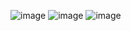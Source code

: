![image](https://github.com/user-attachments/assets/addf54c4-a346-4429-85fb-a47e5b34a784)
![image](https://github.com/user-attachments/assets/083a4fde-bb94-43db-96e1-071a3555d93e)
![image](https://github.com/user-attachments/assets/ff2d9149-19ba-440b-94f8-9d5ff9876128)

